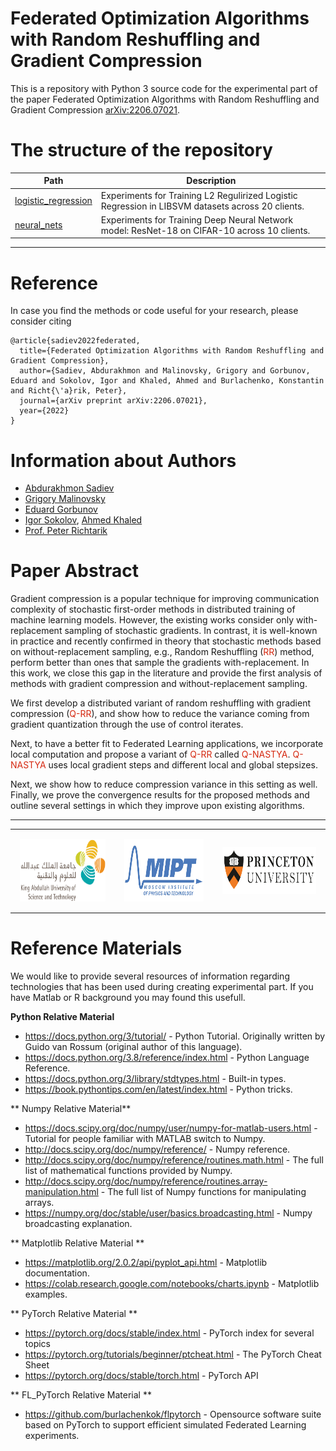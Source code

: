 # Federated Optimization Algorithms with Random Reshuffling and Gradient Compression

This is a repository with Python 3 source code for the experimental part of the paper Federated Optimization Algorithms with Random Reshuffling and Gradient Compression [arXiv:2206.07021](https://arxiv.org/abs/2206.07021).

# The structure of the repository

Path | Description
--- | --- |
[logistic_regression](logistic_regression)  |  Experiments for Training L2 Regulirized Logistic Regression in LIBSVM datasets across 20 clients.
[neural_nets](neural_nets)  | Experiments for Training Deep Neural Network model: ResNet-18 on CIFAR-10 across 10 clients.
----

# Reference
In case you find the methods or code useful for your research, please consider citing

```
@article{sadiev2022federated,
  title={Federated Optimization Algorithms with Random Reshuffling and Gradient Compression},
  author={Sadiev, Abdurakhmon and Malinovsky, Grigory and Gorbunov, Eduard and Sokolov, Igor and Khaled, Ahmed and Burlachenko, Konstantin and Richt{\'a}rik, Peter},
  journal={arXiv preprint arXiv:2206.07021},
  year={2022}
}
```

# Information about Authors

* [Abdurakhmon Sadiev](https://www.researchgate.net/profile/Abdurakhmon-Sadiev)
* [Grigory Malinovsky](https://grigory-malinovsky.github.io/)
* [Eduard Gorbunov](https://eduardgorbunov.github.io/)
* [Igor Sokolov](https://cemse.kaust.edu.sa/people/person/igor-sokolov), [Ahmed Khaled](https://rka97.github.io/)
* [Prof. Peter Richtarik](https://richtarik.org/) 

# Paper Abstract
Gradient compression is a popular technique for improving communication complexity of stochastic first-order methods in distributed training of machine learning models. 
However, the existing works consider only with-replacement sampling of stochastic gradients. In contrast, it is well-known in practice and recently confirmed
in theory that stochastic methods based on without-replacement sampling, e.g., Random Reshuffling (<span style="color:rgb(213,40,16)">RR</span>) method, perform better than ones that sample the gradients with-replacement. In this work, we close this gap in the literature and provide the first analysis of methods with gradient compression and without-replacement sampling. 

We first develop a distributed variant of random reshuffling with gradient compression (<span style="color:rgb(213,40,16)">Q-RR</span>), and show how to reduce the variance coming from gradient quantization through the use of control iterates. 

Next, to have a better fit to Federated Learning applications, we incorporate local computation and propose a variant of <span style="color:rgb(213,40,16)">Q-RR</span> called <span style="color:rgb(213,40,16)">Q-NASTYA</span>. <span style="color:rgb(213,40,16)">Q-NASTYA</span> uses local gradient steps and different local and global stepsizes.

Next, we show how to reduce compression variance in this setting as well. Finally, we prove the convergence results for the proposed methods and outline several settings in which they improve upon existing algorithms.

----

<table style="text-align:center;">
<tr>
<td style="padding:15px;text-align:center;vertical-align:middle;"> <img height="100px" src="https://github.com/IgorSokoloff/rr_with_compression_experiments_source_code/blob/main/imgs/KAUST-logo.png"/> </td> 
<td style="padding:15px;text-align:center;vertical-align:middle;"> <img height="100px" src="https://github.com/IgorSokoloff/rr_with_compression_experiments_source_code/blob/main/imgs/mipt-logo.png"/> </td> 
<td style="padding:15px;text-align:center;vertical-align:middle;"> <img height="75px" src="https://github.com/IgorSokoloff/rr_with_compression_experiments_source_code/blob/main/imgs/princeton-university-logo.png"/> </td>
</tr>
</table>

# Reference Materials

We would like to provide several resources of information regarding technologies that has been used during creating experimental part. If you have Matlab or R background you may found this usefull.

**Python Relative Material**

* https://docs.python.org/3/tutorial/ - Python Tutorial. Originally written by Guido van Rossum (original author of this language).
* https://docs.python.org/3.8/reference/index.html - Python Language Reference.
* https://docs.python.org/3/library/stdtypes.html - Built-in types.
* https://book.pythontips.com/en/latest/index.html - Python tricks.

** Numpy Relative Material**

* https://docs.scipy.org/doc/numpy/user/numpy-for-matlab-users.html - Tutorial for people familiar with MATLAB switch to Numpy.
* http://docs.scipy.org/doc/numpy/reference/ - Numpy reference.
* http://docs.scipy.org/doc/numpy/reference/routines.math.html - The full list of mathematical functions provided by Numpy.
* http://docs.scipy.org/doc/numpy/reference/routines.array-manipulation.html - The full list of Numpy functions for manipulating arrays.
* https://numpy.org/doc/stable/user/basics.broadcasting.html - Numpy broadcasting explanation.

** Matplotlib Relative Material **

* https://matplotlib.org/2.0.2/api/pyplot_api.html - Matplotlib documentation.
* https://colab.research.google.com/notebooks/charts.ipynb - Matplotlib examples.

** PyTorch Relative Material **

* https://pytorch.org/docs/stable/index.html - PyTorch index for several topics
* https://pytorch.org/tutorials/beginner/ptcheat.html -  The PyTorch Cheat Sheet
* https://pytorch.org/docs/stable/torch.html -  PyTorch API

** FL_PyTorch Relative Material **

* https://github.com/burlachenkok/flpytorch - Opensource software suite based on PyTorch to support efficient simulated Federated Learning experiments.
